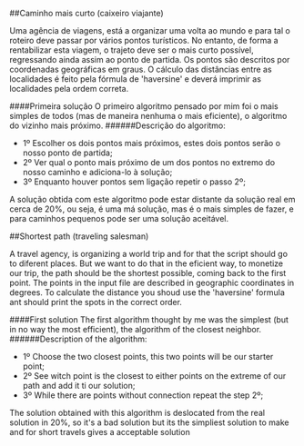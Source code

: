 ##Caminho mais curto (caixeiro viajante)

Uma agência de viagens, está a organizar uma volta ao mundo e para tal o roteiro deve passar por vários pontos turísticos. No entanto, de forma a rentabilizar esta viagem, o trajeto deve ser o mais curto possível, regressando ainda assim ao ponto de partida. Os pontos são descritos por coordenadas geográficas em graus. O cálculo das distâncias entre as localidades é feito pela fórmula de 'haversine' e deverá imprimir as localidades pela ordem correta.

####Primeira solução
O primeiro algoritmo pensado por mim foi o mais simples de todos (mas de maneira nenhuma o mais eficiente), o algoritmo do vizinho mais próximo.
######Descrição do algoritmo:
  - 1º Escolher os dois pontos mais próximos, estes dois pontos serão o nosso ponto de partida;
  - 2º Ver qual o ponto mais próximo de um dos pontos no extremo do nosso caminho e adiciona-lo à solução;
  - 3º Enquanto houver pontos sem ligação repetir o passo 2º;
  
A solução obtida com este algoritmo pode estar distante da solução real em cerca de 20%, ou seja, é uma má solução, mas é o mais simples de fazer, e para caminhos pequenos pode ser uma solução aceitável.

##Shortest path (traveling salesman)

A travel agency, is organizing a world trip and for that the script should go to diferent places. But we want to do that in the eficient way, to monetize our trip, the path should be the shortest possible, coming back to the first point. The points in the input file are described in geographic coordinates in degrees. To calculate the distance you shoud use the 'haversine' formula ant should print the spots in the correct order.

####First solution
The first algorithm thought by me was the simplest (but in no way the most efficient), the algorithm of the closest neighbor.
######Description of the algorithm:
  - 1º Choose the two closest points, this two points will be our starter point; 
  - 2º See witch point is the closest to either points on the extreme of our path and add it ti our solution;
  - 3º While there are points without connection repeat the step 2º;

The solution obtained with this algorithm is deslocated from the real solution in 20%, so it's a bad solution but its the simpliest solution to make and for short travels gives a acceptable solution 
